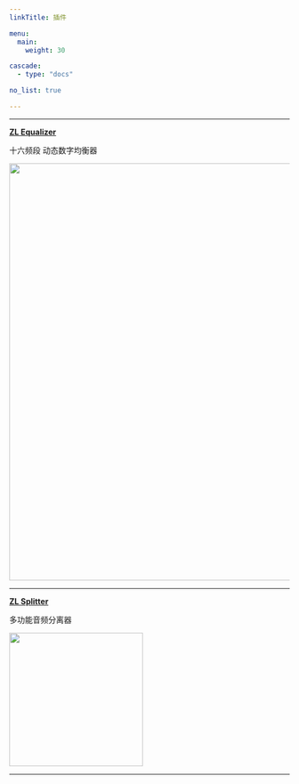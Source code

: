 ```yaml
---
linkTitle: 插件

menu:
  main:
    weight: 30

cascade:
  - type: "docs"

no_list: true

---
```


___

**[ZL Equalizer](/plugins/zlequalizer)**

十六频段 动态数字均衡器

<img src="/images/zlequalizer/dark_crop.jpg" style="width:750px; max-width: 100%; height: auto" />

___

**[ZL Splitter](/plugins/zlsplitter)**

多功能音频分离器

<img src="/images/zlsplitter/dark_crop.png" style="width:240px; max-width: 100%; height: auto"/>

___
